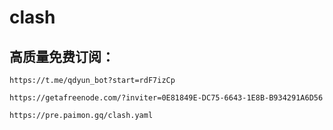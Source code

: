# clash

## 高质量免费订阅：
```
https://t.me/qdyun_bot?start=rdF7izCp
```
```
https://getafreenode.com/?inviter=0E81849E-DC75-6643-1E8B-B934291A6D56
```
```
https://pre.paimon.gq/clash.yaml
```
```

```
